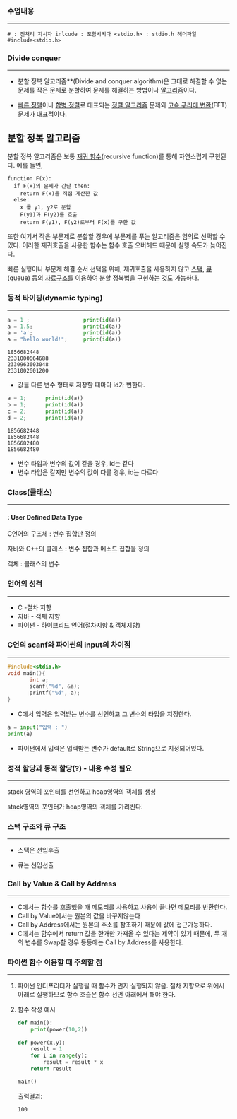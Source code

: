 ### 수업내용

<hr>

```
# : 전처리 지시자 inlcude : 포함시키다 <stdio.h> : stdio.h 헤더파일
#include<stdio.h>
```



### Divide conquer 

<hr>

* 분할 정복 알고리즘**(Divide and conquer algorithm)은 그대로 해결할 수 없는 문제를 작은 문제로 분할하여 문제를 해결하는 방법이나 [알고리즘](https://ko.wikipedia.org/wiki/%EC%95%8C%EA%B3%A0%EB%A6%AC%EC%A6%98)이다.

* [빠른 정렬](https://ko.wikipedia.org/wiki/%EB%B9%A0%EB%A5%B8_%EC%A0%95%EB%A0%AC)이나 [합병 정렬](https://ko.wikipedia.org/wiki/%ED%95%A9%EB%B3%91_%EC%A0%95%EB%A0%AC)로 대표되는 [정렬 알고리즘](https://ko.wikipedia.org/wiki/%EC%A0%95%EB%A0%AC_%EC%95%8C%EA%B3%A0%EB%A6%AC%EC%A6%98) 문제와 [고속 푸리에 변환](https://ko.wikipedia.org/wiki/%EA%B3%A0%EC%86%8D_%ED%91%B8%EB%A6%AC%EC%97%90_%EB%B3%80%ED%99%98)(FFT) 문제가 대표적이다.

## 분할 정복 알고리즘

분할 정복 알고리즘은 보통 [재귀 함수](https://ko.wikipedia.org/wiki/%EC%9E%AC%EA%B7%80_%ED%95%A8%EC%88%98)(recursive function)를 통해 자연스럽게 구현된다. 예를 들면,

```
function F(x):
  if F(x)의 문제가 간단 then:
    return F(x)을 직접 계산한 값
  else:
    x 를 y1, y2로 분할
    F(y1)과 F(y2)를 호출
    return F(y1), F(y2)로부터 F(x)를 구한 값
```

또한 여기서 작은 부문제로 분할할 경우에 부문제를 푸는 알고리즘은 임의로 선택할 수 있다. 이러한 재귀호출을 사용한 함수는 함수 호출 오버헤드 때문에 실행 속도가 늦어진다.

빠른 실행이나 부문제 해결 순서 선택을 위해, 재귀호출을 사용하지 않고 [스택](https://ko.wikipedia.org/wiki/%EC%8A%A4%ED%83%9D), [큐](https://ko.wikipedia.org/wiki/%ED%81%90_(%EC%9E%90%EB%A3%8C_%EA%B5%AC%EC%A1%B0))(queue) 등의 [자료구조](https://ko.wikipedia.org/wiki/%EC%9E%90%EB%A3%8C%EA%B5%AC%EC%A1%B0)를 이용하여 분할 정복법을 구현하는 것도 가능하다.



### 동적 타이핑(dynamic typing)

<hr>

```python
a = 1 ;					print(id(a))
a = 1.5; 				print(id(a))
a = 'a'; 				print(id(a))
a = "hello world!"; 	print(id(a))
```

```
1856682448
2331000664688
2330963603048
2331002601200
```

* 값을 다른 변수 형태로 저장할 때마다 id가 변한다.



```python
a = 1;		print(id(a))
b = 1;		print(id(a))
c = 2;		print(id(a))
d = 2;		print(id(a))
```

```
1856682448
1856682448
1856682480
1856682480
```

* 변수 타입과 변수의 값이 같을 경우, id는 같다
* 변수 타입은 같지만 변수의 값이 다를 경우, id는 다르다



### Class(클래스)

<hr>

#### : User Defined Data Type

C언어의 구조체 : 변수 집합만 정의 

자바와 C++의 클래스 : 변수 집합과 메소드 집합을 정의

객체 : 클래스의 변수



### 언어의 성격

<hr>

* C -절차 지향
* 자바 - 객체 지향
* 파이썬 - 하이브리드 언어(절차지향 & 객체지향)



### C언의 scanf와 파이썬의 input의 차이점

<hr>

```C
#include<stdio.h>
void main(){
       int a;
       scanf("%d", &a);
       printf("%d", a);
}
```

* C에서 입력은 입력받는 변수를 선언하고 그 변수의 타입을 지정한다.

```python
a = input("입력 : ")
print(a)   
```

* 파이썬에서 입력은 입력받는 변수가 default로 String으로 지정되어있다.



### 정적 할당과 동적 할당(?) - 내용 수정 필요

<hr>

stack 영역의 포인터를 선언하고 heap영역의 객체를 생성

stack영역의 포인터가 heap영역의 객체를 가리킨다.





### 스택 구조와 큐 구조

<hr>

* 스택은 선입후출

* 큐는 선입선출



### Call by Value & Call by Address

<hr>

* C에서는 함수를 호출했을 때 메모리를 사용하고 사용이 끝나면 메모리를 반환한다.
* Call by Value에서는 원본의 값을 바꾸지않는다
* Call by Address에서는 원본의 주소를 참조하기 때문에 값에 접근가능하다.
* C에서는 함수에서 return 값을 한개만 가져올 수 있다는 제약이 있기 때문에, 두 개의 변수를 Swap할 경우 등등에는 Call by Address를 사용한다.



### 파이썬 함수 이용할 때 주의할 점

<hr>

1. 파이썬 인터프리터가 실행될 때 함수가 먼저 실행되지 않음. 절차 지향으로 위에서 아래로 실행하므로 함수 호출은 함수 선언 아래에서 해야 한다.

2. 함수 작성 예시

   ```python
   def main():
       print(power(10,2))
       
   def power(x,y):
       result = 1
       for i in range(y):
           result = result * x
       return result
   
   main()
   ```

   출력결과:

   ```
   100
   ```


